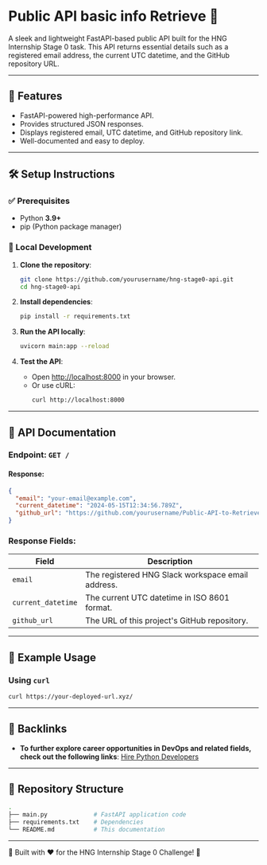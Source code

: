 # Public API basic info Retrieve 🚀

A sleek and lightweight FastAPI-based public API built for the HNG Internship Stage 0 task. This API returns essential details such as a registered email address, the current UTC datetime, and the GitHub repository URL.

---

## 📌 Features
- FastAPI-powered high-performance API.
- Provides structured JSON responses.
- Displays registered email, UTC datetime, and GitHub repository link.
- Well-documented and easy to deploy.

---

## 🛠 Setup Instructions

### ✅ Prerequisites
- Python **3.9+**
- pip (Python package manager)

### 🚀 Local Development

1. **Clone the repository**:
   ```bash
   git clone https://github.com/yourusername/hng-stage0-api.git
   cd hng-stage0-api
   ```

2. **Install dependencies**:
   ```bash
   pip install -r requirements.txt
   ```

3. **Run the API locally**:
   ```bash
   uvicorn main:app --reload
   ```

4. **Test the API**:
   - Open [http://localhost:8000](http://localhost:8000) in your browser.
   - Or use cURL:
     ```bash
     curl http://localhost:8000
     ```

---

## 📖 API Documentation

### **Endpoint:** `GET /`

#### **Response:**
```json
{
  "email": "your-email@example.com",
  "current_datetime": "2024-05-15T12:34:56.789Z",
  "github_url": "https://github.com/yourusername/Public-API-to-Retrieve-Basic-Information"
}
```

### **Response Fields:**
| Field | Description |
|--------|-------------|
| `email` | The registered HNG Slack workspace email address. |
| `current_datetime` | The current UTC datetime in ISO 8601 format. |
| `github_url` | The URL of this project's GitHub repository. |

---

## 📌 Example Usage

### Using `curl`
```bash
curl https://your-deployed-url.xyz/
```

---

## 🔗 Backlinks
- **To further explore career opportunities in DevOps and related fields, check out the following links**: [Hire Python Developers](https://hng.tech/hire/python-developers)

---

## 📁 Repository Structure
```bash
.
├── main.py             # FastAPI application code
├── requirements.txt    # Dependencies
└── README.md           # This documentation
```

---

🎯 Built with ❤️ for the HNG Internship Stage 0 Challenge! 🚀

